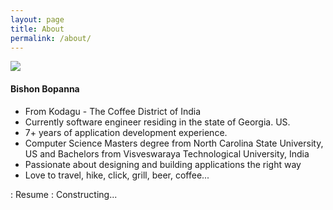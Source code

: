 ```yaml
---
layout: page
title: About
permalink: /about/
---
```


![](https://avatars0.githubusercontent.com/u/35155812?s=200&v=4)

#### Bishon Bopanna

- From Kodagu - The Coffee District of India
- Currently software engineer residing in the state of Georgia. US.
- 7+ years of application development experience.
- Computer Science Masters degree from North Carolina State University, US and Bachelors from Visveswaraya Technological University, India
- Passionate about designing and building applications the right way 
- Love to travel, hike, click, grill, beer, coffee...

<TBD> : Resume : <TBD> Constructing...


